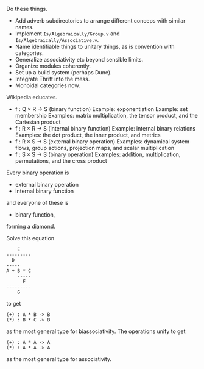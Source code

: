 Do these things.

* Add adverb subdirectories to arrange different conceps with similar names.
* Implement `Is/Algebraically/Group.v` and `Is/Algebraically/Associative.v`.
* Name identifiable things to unitary things, as is convention with categories.
* Generalize associativity etc beyond sensible limits.
* Organize modules coherently.
* Set up a build system (perhaps Dune).
* Integrate Thrift into the mess.
* Monoidal categories now.

Wikipedia educates.

* f : Q × R → S (binary function)
    Example: exponentiation
    Example: set membership
    Examples: matrix multiplication, the tensor product, and the Cartesian product
* f : R × R → S (internal binary function)
    Example: internal binary relations
    Examples: the dot product, the inner product, and metrics
* f : R × S → S (external binary operation)
    Examples: dynamical system flows, group actions, projection maps, and scalar multiplication
* f : S × S → S (binary operation)
    Examples: addition, multiplication, permutations, and the cross product

Every binary operation is

* external binary operation
* internal binary function

and everyone of these is

* binary function,

forming a diamond.

Solve this equation

```
    E
---------
  D
-----
A + B * C
    -----
      F
---------
    G
```

to get

```
(+) : A * B -> B
(*) : B * C -> B
```

as the most general type for biassociativity.
The operations unify to get

```
(+) : A * A -> A
(*) : A * A -> A
```

as the most general type for associativity.
